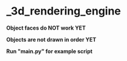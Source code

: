 # _3d_rendering_engine

**Object faces do NOT work YET**

**Objects are not drawn in order YET**

**Run "__main__.py" for example script**
